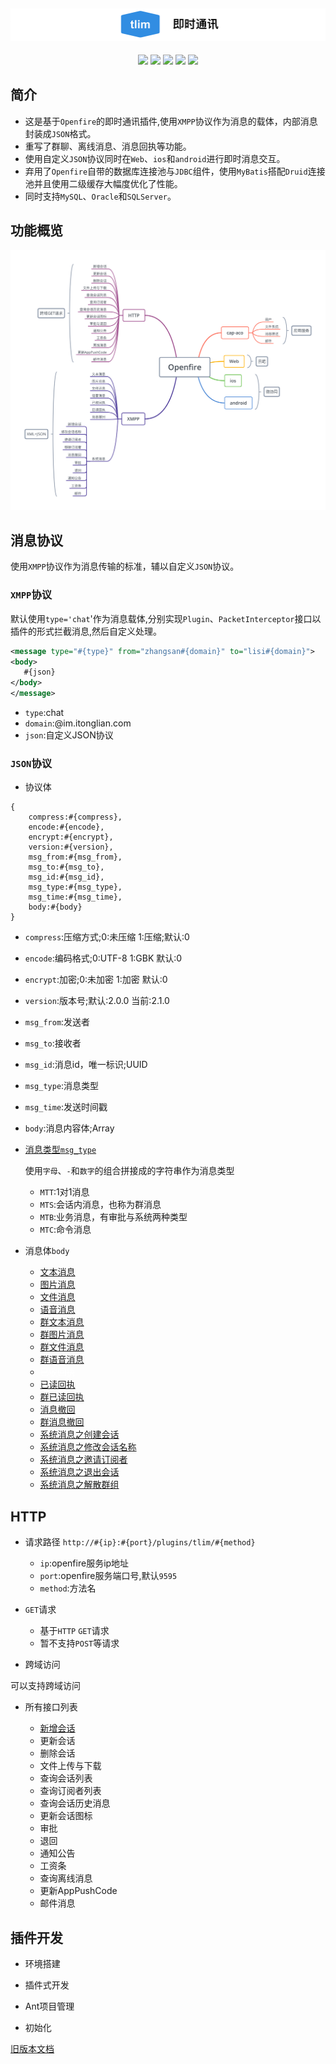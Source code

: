 ![Alt text][symbol]
-------------------
<div align="center">

[![](https://img.shields.io/badge/doc-2.1.0-green.svg)](https://github.com/GepengCn/tlim/blob/dev/src/README.md)
[![](https://img.shields.io/badge/download-v1.1-blue.svg)](https://github.com/GepengCn/tlim/releases/download/V1.1/openfire_V_1_1.zip)
[![](https://img.shields.io/badge/msg-type-yellowgreen.svg)](https://github.com/GepengCn/tlim/blob/dev/src/MESSAGE_TYPE.md)
[![](https://img.shields.io/badge/doc-old-red.svg)](https://github.com/GepengCn/tlim/blob/master/README.md)
[![](https://img.shields.io/badge/demo-coolweb-lightgrey.svg)](http://coolweb.club)

</div>

## 简介


- 这是基于`Openfire`的即时通讯插件,使用`XMPP`协议作为消息的载体，内部消息封装成`JSON`格式。
- 重写了群聊、离线消息、消息回执等功能。
- 使用自定义`JSON`协议同时在`Web`、`ios`和`android`进行即时消息交互。
- 弃用了`Openfire`自带的数据库连接池与`JDBC`组件，使用`MyBatis`搭配`Druid`连接池并且使用二级缓存大幅度优化了性能。
- 同时支持`MySQL`、`Oracle`和`SQLServer`。

## 功能概览

![Alt text][openfire]


## 消息协议

使用`XMPP`协议作为消息传输的标准，辅以自定义`JSON`协议。

### `XMPP`协议

默认使用`type='chat`'作为消息载体,分别实现`Plugin`、`PacketInterceptor`接口以插件的形式拦截消息,然后自定义处理。

```xml
<message type="#{type}" from="zhangsan#{domain}" to="lisi#{domain}">
<body>
   #{json}
</body>
</message>

```

- `type`:chat
- `domain`:@im.itonglian.com
- `json`:自定义JSON协议

### `JSON`协议

- 协议体

```
{
    compress:#{compress},
    encode:#{encode},
    encrypt:#{encrypt},
    version:#{version},
    msg_from:#{msg_from},
    msg_to:#{msg_to},
    msg_id:#{msg_id},
    msg_type:#{msg_type},
    msg_time:#{msg_time},
    body:#{body}
}
```

- `compress`:压缩方式;0:未压缩 1:压缩;默认:0
- `encode`:编码格式;0:UTF-8 1:GBK 默认:0
- `encrypt`:加密;0:未加密 1:加密 默认:0
- `version`:版本号;默认:2.0.0 当前:2.1.0
- `msg_from`:发送者
- `msg_to`:接收者
- `msg_id`:消息id，唯一标识;UUID
- `msg_type`:消息类型
- `msg_time`:发送时间戳
- `body`:消息内容体;Array

- [消息类型`msg_type`][messageType]

    使用`字母`、`-`和`数字`的组合拼接成的字符串作为消息类型

    - `MTT`:1对1消息
    - `MTS`:会话内消息，也称为群消息
    - `MTB`:业务消息，有审批与系统两种类型
    - `MTC`:命令消息

 - 消息体`body`
    - [文本消息][MTT-000]
    - [图片消息][MTT-001]
    - [文件消息][MTT-002]
    - [语音消息][MTT-003]
    - [群文本消息][MTS-000]
    - [群图片消息][MTS-001]
    - [群文件消息][MTS-002]
    - [群语音消息][MTS-003]
    - <font color="#fff"><del>已收回执</del></font>
    - [已读回执][MTT-100]
    - [群已读回执][MTS-100]
    - [消息撤回][MTT-101]
    - [群消息撤回][MTS-101]
    - [系统消息之创建会话][MTS-105]
    - [系统消息之修改会话名称][MTS-102]
    - [系统消息之邀请订阅者][MTS-106]
    - [系统消息之退出会话][MTS-104]
    - [系统消息之解散群组][MTS-107]

## HTTP
- 请求路径
    `http://#{ip}:#{port}/plugins/tlim/#{method}`
    - `ip`:openfire服务ip地址
    - `port`:openfire服务端口号,默认`9595`
    - `method`:方法名

- `GET`请求

    - 基于`HTTP` `GET`请求
    - 暂不支持`POST`等请求

- 跨域访问

可以支持跨域访问


- 所有接口列表

    - [新增会话][SESSION_CREATE]
    - 更新会话
    - 删除会话
    - 文件上传与下载
    - 查询会话列表
    - 查询订阅者列表
    - 查询会话历史消息
    - 更新会话图标
    - 审批
    - 退回
    - 通知公告
    - 工资条
    - 查询离线消息
    - 更新AppPushCode
    - 邮件消息


## 插件开发

- 环境搭建

- 插件式开发

- Ant项目管理

- 初始化



[旧版本文档][oldDoc]










[messageType]:https://github.com/GepengCn/tlim/blob/dev/src/MESSAGE_TYPE.md

[openfire]:https://github.com/GepengCn/tlim/blob/dev/images/openfire.png?raw=true

[symbol]:https://github.com/GepengCn/tlim/blob/dev/images/tlim.png?raw=true

[oldDoc]:https://github.com/GepengCn/tlim/blob/master/README.md

[MTT-000]:https://github.com/GepengCn/tlim/blob/dev/src/body/TEXT.md
[MTT-001]:https://github.com/GepengCn/tlim/blob/dev/src/body/PICTURE.md
[MTT-002]:https://github.com/GepengCn/tlim/blob/dev/src/body/FILE.md
[MTT-003]:https://github.com/GepengCn/tlim/blob/dev/src/body/VOICE.md

[MTS-000]:https://github.com/GepengCn/tlim/blob/dev/src/body/SESSION_TEXT.md
[MTS-001]:https://github.com/GepengCn/tlim/blob/dev/src/body/SESSION_PICTURE.md
[MTS-002]:https://github.com/GepengCn/tlim/blob/dev/src/body/SESSION_FILE.md
[MTS-003]:https://github.com/GepengCn/tlim/blob/dev/src/body/SESSION_VOICE.md

[MTT-100]:https://github.com/GepengCn/tlim/blob/dev/src/body/READ_BACK.md
[MTS-100]:https://github.com/GepengCn/tlim/blob/dev/src/body/SESSION_READ_BACK.md

[MTT-101]:https://github.com/GepengCn/tlim/blob/dev/src/body/REVOKE.md
[MTS-101]:https://github.com/GepengCn/tlim/blob/dev/src/body/SESSION_REVOKE.md

[MTS-105]:https://github.com/GepengCn/tlim/blob/dev/src/body/SESSION_CREATE.md
[MTS-102]:https://github.com/GepengCn/tlim/blob/dev/src/body/SESSION_NAME_UPDATE.md
[MTS-106]:https://github.com/GepengCn/tlim/blob/dev/src/body/SESSION_INVITE.md
[MTS-104]:https://github.com/GepengCn/tlim/blob/dev/src/body/SESSION_EXIT.md
[MTS-107]:https://github.com/GepengCn/tlim/blob/dev/src/body/SESSION_DISSOLVED.md
[SESSION_CREATE]:https://github.com/GepengCn/tlim/blob/dev/src/http/SESSION_CREATE.md